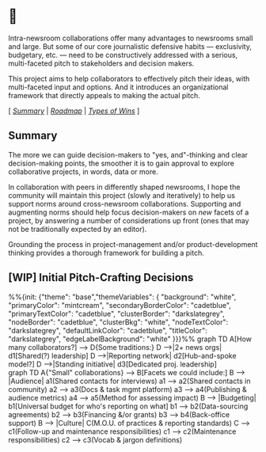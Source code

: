 # 👋

Intra-newsroom collaborations offer many advantages to newsrooms small and large.  But some of our core journalistic defensive habits — exclusivity, budgetary, etc. — need to be constructively addressed with a serious, multi-faceted pitch to stakeholders and decision makers.

This project aims to help collaborators to effectively pitch their ideas, with multi-faceted input and options.  And it introduces an organizational framework that directly appeals to making the actual pitch.

[ _[Summary](https://tiffehr.com/collaboration-capstone/)_ | _[Roadmap](https://tiffehr.com/collaboration-capstone/roadmap.html)_ | _[Types of Wins](https://tiffehr.com/collaboration-capstone/types-of-wins.html)_ ]

## Summary

The more we can guide decision-makers to "yes, and"-thinking and clear decision-making points, the smoother it is to gain approval to explore collaborative projects, in words, data or more.

In collaboration with peers in differently shaped newsrooms, I hope the community will maintain this project (slowly and iteratively) to help us support norms around cross-newsroom collaborations.  Supporting and augmenting norms should help focus decision-makers on _new_ facets of a project, by answering a number of considerations up front (ones that may not be traditionally expected by an editor).

Grounding the process in project-management and/or product-development thinking provides a thorough framework for building a pitch.

## [WIP] Initial Pitch-Crafting Decisions

<div class="mermaid">
%%{init: {"theme": "base","themeVariables": { "background": "white", "primaryColor": "mintcream", "secondaryBorderColor": "cadetblue", "primaryTextColor": "cadetblue", "clusterBorder": "darkslategrey", "nodeBorder": "cadetblue", "clusterBkg": "white", "nodeTextColor": "darkslategrey", "defaultLinkColor": "cadetblue", "titleColor": "darkslategrey", "edgeLabelBackground": "white" }}}%%
graph TD
  A[How many collaborators?] --> D{Some traditions:}
  D -->|2+ news orgs| d1[Shared(?) leadership]
  D -->|Reporting network| d2[Hub-and-spoke model?]
  D -->|Standing initiative| d3[Dedicated proj. leadership]
</div>


<div class="mermaid">
graph TD
  A{"Small" collaborations} --> B[Facets we could include:]
    B --> |Audience| a1(Shared contacts for interviews)
      a1 --> a2(Shared contacts in community)
      a2 --> a3(Docs & task mgmt platform)
      a3 --> a4(Publishing & audience metrics)
      a4 --> a5(Method for assessing impact)
    B --> |Budgeting| b1[Universal budget for who's reporting on what]
      b1 --> b2(Data-sourcing agreements)
      b2 --> b3(Financing &/or grants)
      b3 --> b4(Back-office support)
    B --> |Culture| C(M.O.U. of practices & reporting standards)
      C --> c1(Follow-up and maintenance responsibilities)
      c1 --> c2(Maintenance responsibilities)
      c2 --> c3(Vocab & jargon definitions)
</div>